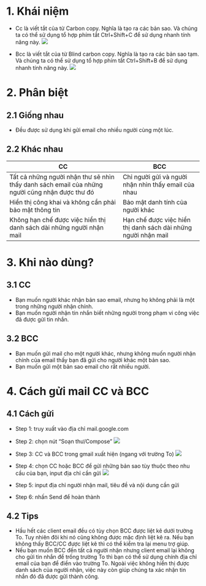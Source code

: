 # 1. Khái niệm 
- Cc là viết tắt của từ Carbon copy. Nghĩa là tạo ra các bản sao. Và chúng ta có thể sử dụng tổ hợp phím tắt Ctrl+Shift+C để sử dụng nhanh tính năng này. 
                                                                                                                  ![](https://images.viblo.asia/16b52238-ced8-4506-b152-1af056162709.png)
                                                                                                                  
- Bcc là viết tắt của từ Blind carbon copy. Nghĩa là tạo ra các bản sao tạm. Và chúng ta có thể sử dụng tổ hợp phím tắt Ctrl+Shift+B để sử dụng nhanh tính năng này.
                                                                                                                  ![](https://images.viblo.asia/bf998555-52b2-4df1-9b3e-7db1fec78e5a.png)
# 2. Phân biệt
## 2.1 Giống nhau
- Đều được sử dụng khi gửi email cho nhiều người cùng một lúc.
## 2.2 Khác nhau

| CC | BCC | 
| -------- | -------- | 
|  Tất cả những người nhận thư sẽ nhìn thấy danh sách email của những người cũng nhận được thư đó     | Chỉ người gửi và người nhận nhìn thấy email của nhau    | 
| Hiển thị công khai và không cần phải bảo mật thông tin     | Bảo mật danh tính của người khác      | 
| Không hạn chế được việc hiển thị danh sách dài những người nhận mail    | Hạn chế được việc hiển thị danh sách dài những người nhận mail       | 
# 3. Khi nào dùng? 
## 3.1 CC
- Bạn muốn người khác nhận bản sao email, nhưng họ không phải là một trong những người nhận chính.
- Bạn muốn người nhận tin nhắn biết những người trong phạm vi công việc đã được gửi tin nhắn.
## 3.2 BCC
- Bạn muốn gửi mail cho một người khác, nhưng không muốn người nhận chính của email thấy bạn đã gửi cho người khác một bản sao.
- Bạn muốn gửi một bản sao email cho rất nhiều người. 
# 4. Cách gửi mail CC và BCC
## 4.1 Cách gửi
- Step 1: truy xuất vào địa chỉ mail.google.com
- Step 2: chọn nút “Soạn thư/Compose”
                                                                                                                ![](https://images.viblo.asia/8213f787-a5fd-45fd-a57d-2bc8aea0a497.png)
                                                                                                                
- Step 3: CC và BCC trong gmail xuất hiện (ngang với trường To)
                                                                                                                ![](https://images.viblo.asia/e88a17ad-b5f5-4425-85ad-acb2dc884e9d.png)
                                                                                                                
- Step 4: chọn CC hoặc BCC để gửi những bản sao tùy thuộc theo nhu cầu của bạn, input địa chỉ cần gửi
                                                                                                                ![](https://images.viblo.asia/8295f735-069e-49fa-9864-18e035fb1e6e.png)
                                                                                                                
- Step 5: input địa chỉ người nhận mail, tiêu đề và nội dung cần gửi
- Step 6: nhấn Send để hoàn thành
## 4.2 Tips
- Hầu hết các client email đều có tùy chọn BCC được liệt kê dưới trường To. Tuy nhiên đôi khi nó cũng không được mặc định liệt kê ra. Nếu bạn không thấy BCC/CC được liệt kê thì có thể kiểm tra lại menu trợ giúp. 
- Nếu bạn muốn BCC đến tất cả người nhận nhưng client email lại không cho gửi tin nhắn để trống trường To thì bạn có thể sử dụng chính địa chỉ email của bạn để điền vào trường To. Ngoài việc không hiển thị được danh sách của người nhận, việc này còn giúp chúng ta xác nhận tin nhắn đó đã được gửi thành công.